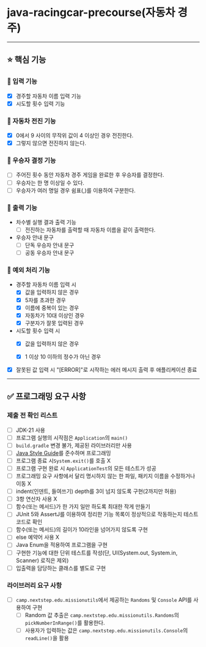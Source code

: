 # java-racingcar-precourse(자동차 경주)

***

## ⭐️ 핵심 기능

### 📌 입력 기능

- [x] 경주할 자동차 이름 입력 기능
- [x] 시도할 횟수 입력 기능

### 📌 자동차 전진 기능

- [x] 0에서 9 사이의 무작위 값이 4 이상인 경우 전진한다.
- [x] 그렇지 않으면 전진하지 않는다.

### 📌 우승자 결정 기능

- [ ] 주어진 횟수 동안 자동차 경주 게임을 완료한 후 우승자를 결정한다.
- [ ] 우승자는 한 명 이상일 수 있다.
- [ ] 우승자가 여러 명일 경우 쉼표(,)를 이용하여 구분한다.

### 📌 출력 기능

- 차수별 실행 결과 출력 기능
    - [ ] 전진하는 자동차를 출력할 때 자동차 이름을 같이 출력한다.
- 우승자 안내 문구
    - [ ] 단독 우승자 안내 문구
    - [ ] 공동 우승자 안내 문구

### 📌 예외 처리 기능

- 경주할 자동차 이름 입력 시
    - [x] 값을 입력하지 않은 경우
    - [x] 5자를 초과한 경우
    - [x] 이름에 중복이 있는 경우
    - [x] 자동차가 10대 이상인 경우
    - [x] 구분자가 잘못 입력된 경우

- 시도할 횟수 입력 시
    - [x] 값을 입력하지 않은 경우
    - [x] 1 이상 10 이하의 정수가 아닌 경우


- [x] 잘못된 값 입력 시 "[ERROR]"로 시작하는 에러 메시지 출력 후 애플리케이션 종료

***

## ✅ 프로그래밍 요구 사항

### 제출 전 확인 리스트

- [ ] JDK-21 사용
- [ ] 프로그램 실행의 시작점은 `Application`의 `main()`
- [ ] `build.gradle` 변경 불가, 제공된 라이브러리만 사용
- [ ] [Java Style Guide](https://github.com/woowacourse/woowacourse-docs/tree/main/styleguide/java)를 준수하며 프로그래밍
- [ ] 프로그램 종료 시`System.exit()`를 호출 X
- [ ] 프로그램 구현 완료 시 `ApplicationTest`의 모든 테스트가 성공
- [ ] 프로그래밍 요구 사항에서 달리 명시하지 않는 한 파일, 패키지 이름을 수정하거나 이동 X
- [ ] indent(인덴트, 들여쓰기) depth를 3이 넘지 않도록 구현(2까지만 허용)
- [ ] 3항 연산자 사용 X
- [ ] 함수(또는 메서드)가 한 가지 일만 하도록 최대한 작게 만들기
- [ ] JUnit 5와 AssertJ를 이용하여 정리한 기능 목록이 정상적으로 작동하는지 테스트 코드로 확인
- [ ] 함수(또는 메서드)의 길이가 10라인을 넘어가지 않도록 구현
- [ ] else 예약어 사용 X
- [ ] Java Enum을 적용하여 프로그램을 구현
- [ ] 구현한 기능에 대한 단위 테스트를 작성(단, UI(System.out, System.in, Scanner) 로직은 제외)
- [ ] 입출력을 담당하는 클래스를 별도로 구현

### 라이브러리 요구 사항

- [ ] `camp.nextstep.edu.missionutils`에서 제공하는 `Randoms` 및 `Console` API를 사용하여 구현
    - [ ] Random 값 추출은 `camp.nextstep.edu.missionutils.Randoms`의 `pickNumberInRange()`를 활용한다.
    - [ ] 사용자가 입력하는 값은 `camp.nextstep.edu.missionutils.Console`의 `readLine()`을 활용